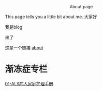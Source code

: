 <center>  About page </center>


This page tells you a little bit about me.
大家好

我是blog

来了

这是一个链接 [about](./about.md)



# 渐冻症专栏
[01-ALS病人家庭护理手册](./渐冻症/01-ALS病人家庭护理手册.md)

